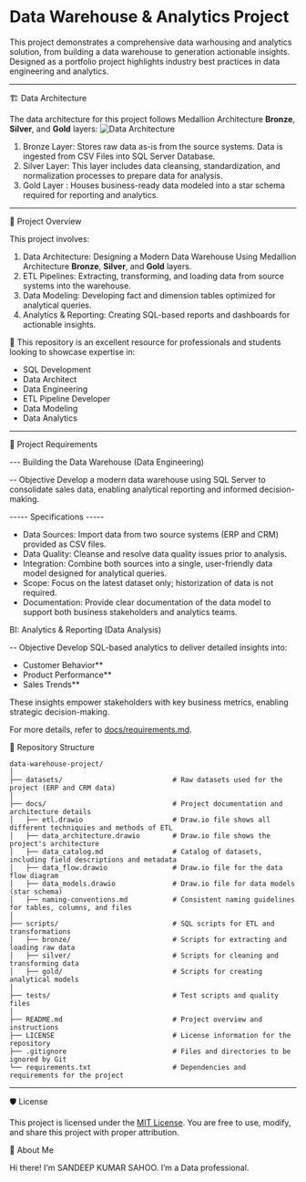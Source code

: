 # Data Warehouse & Analytics Project

This project demonstrates a comprehensive data warhousing and analytics solution, from building a data warehouse to generation actionable insights. Designed as a portfolio project
highlights industry best practices in data engineering and analytics.

----
🏗️ Data Architecture

The data architecture for this project follows Medallion Architecture **Bronze**, **Silver**, and **Gold** layers:
![Data Architecture](docs/data_architecture.png)

1. Bronze Layer: Stores raw data as-is from the source systems. Data is ingested from CSV Files into SQL Server Database.
2. Silver Layer: This layer includes data cleansing, standardization, and normalization processes to prepare data for analysis.
3. Gold Layer  : Houses business-ready data modeled into a star schema required for reporting and analytics.

---
📖 Project Overview

This project involves:

1. Data Architecture: Designing a Modern Data Warehouse Using Medallion Architecture **Bronze**, **Silver**, and **Gold** layers.
2. ETL Pipelines: Extracting, transforming, and loading data from source systems into the warehouse.
3. Data Modeling: Developing fact and dimension tables optimized for analytical queries.
4. Analytics & Reporting: Creating SQL-based reports and dashboards for actionable insights.

🎯 This repository is an excellent resource for professionals and students looking to showcase expertise in:
- SQL Development
- Data Architect
- Data Engineering  
- ETL Pipeline Developer  
- Data Modeling  
- Data Analytics  
---

🚀 Project Requirements

--- Building the Data Warehouse (Data Engineering)

-- Objective
Develop a modern data warehouse using SQL Server to consolidate sales data, enabling analytical reporting and informed decision-making.

----- Specifications -----
- Data Sources: Import data from two source systems (ERP and CRM) provided as CSV files.
- Data Quality: Cleanse and resolve data quality issues prior to analysis.
- Integration: Combine both sources into a single, user-friendly data model designed for analytical queries.
- Scope: Focus on the latest dataset only; historization of data is not required.
- Documentation: Provide clear documentation of the data model to support both business stakeholders and analytics teams.
  

BI: Analytics & Reporting (Data Analysis)

-- Objective
Develop SQL-based analytics to deliver detailed insights into:
- Customer Behavior**
- Product Performance**
- Sales Trends**

These insights empower stakeholders with key business metrics, enabling strategic decision-making.  

For more details, refer to [docs/requirements.md](docs/requirements.md).

📂 Repository Structure
```
data-warehouse-project/
│
├── datasets/                           # Raw datasets used for the project (ERP and CRM data)
│
├── docs/                               # Project documentation and architecture details
│   ├── etl.drawio                      # Draw.io file shows all different techniquies and methods of ETL
│   ├── data_architecture.drawio        # Draw.io file shows the project's architecture
│   ├── data_catalog.md                 # Catalog of datasets, including field descriptions and metadata
│   ├── data_flow.drawio                # Draw.io file for the data flow diagram
│   ├── data_models.drawio              # Draw.io file for data models (star schema)
│   ├── naming-conventions.md           # Consistent naming guidelines for tables, columns, and files
│
├── scripts/                            # SQL scripts for ETL and transformations
│   ├── bronze/                         # Scripts for extracting and loading raw data
│   ├── silver/                         # Scripts for cleaning and transforming data
│   ├── gold/                           # Scripts for creating analytical models
│
├── tests/                              # Test scripts and quality files
│
├── README.md                           # Project overview and instructions
├── LICENSE                             # License information for the repository
├── .gitignore                          # Files and directories to be ignored by Git
└── requirements.txt                    # Dependencies and requirements for the project
```
---

🛡️ License

This project is licensed under the [MIT License](LICENSE). You are free to use, modify, and share this project with proper attribution.

🌟 About Me

Hi there! I'm SANDEEP KUMAR SAHOO. I’m a Data professional.
